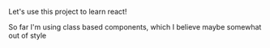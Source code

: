 Let's use this project to learn react!

So far I'm using class based components, which I believe maybe somewhat out of style
